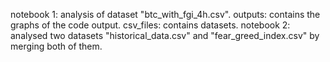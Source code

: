 notebook 1: analysis of dataset "btc_with_fgi_4h.csv". 
outputs: contains the graphs of the code output.
csv_files: contains datasets.
notebook 2: analysed two datasets "historical_data.csv" and "fear_greed_index.csv" by merging both of them.

